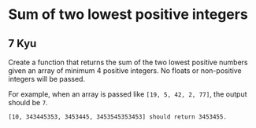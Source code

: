 # Sum of two lowest positive integers
## 7 Kyu

Create a function that returns the sum of the two lowest positive numbers given an array of minimum 4 positive integers. No floats or non-positive integers will be passed.

For example, when an array is passed like `[19, 5, 42, 2, 77]`, the output should be `7`.
```
[10, 343445353, 3453445, 3453545353453] should return 3453455.
```
